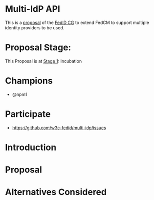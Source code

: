 # Multi-IdP API

This is a [proposal](https://fedidcg.github.io/charter#proposals) of the [FedID CG](https://fedidcg.github.io/) to extend FedCM to support multiple identity providers to be used.

# Proposal Stage: 

This Proposal is at [Stage 1](https://github.com/w3c-fedid/Administration/blob/main/proposals-CG-WG.md#stage-1): Incubation

# Champions

* @npm1

# Participate
- https://github.com/w3c-fedid/multi-idp/issues

# Introduction

# Proposal

# Alternatives Considered

